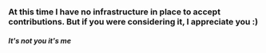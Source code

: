 ### At this time I have no infrastructure in place to accept contributions. But if you were considering it, I appreciate you :)
#### *It's not you it's me*
